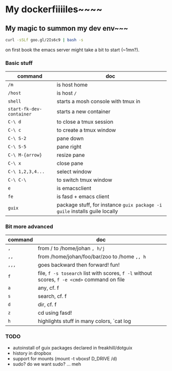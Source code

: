 # My dockerfiiiiles~~~~

## My magic to summon my dev env~~~

```bash
curl -sSLf goo.gl/2Is6c9 | bash -s
```

on first book the emacs server might take a bit to start (~1mn?).

### Basic stuff

| command | doc |
|---------|-----|
|`/m` | is host home |
|`/host` | is host `/` |
|`shell` | starts a mosh console with tmux in |
|`start-fk-dev-container` | starts a new container |
|`C-\ d` | to close a tmux session |
|`C-\ c` | to create a tmux window |
|`C-\ S-2` | pane down |
|`C-\ S-5` | pane right |
|`C-\ M-{arrow}` | resize pane |
|`C-\ x` | close pane |
|`C-\ 1,2,3,4...` | select window |
|`C-\ C-\` | to switch tmux window |
|`e` | is emacsclient |
|`fe` | is fasd + emacs client |
|`guix`| package stuff, for instance `guix package -i guile` installs guile locally|

### Bit more advanced

| command | doc |
|---------|-----|
|`,` | from / to /home/johan `, h/j` |
|`,,` | from /home/johan/foo/bar/zoo to /home `,, h` |
|`,,,` | goes backward then forward! fun! |
|`f` | file, `f -s tosearch` list with scores, `f -l` without scores, `f -e <cmd>` command on file |
|`a` | any, cf. f |
|`s` | search, cf. f |
|`d` | dir, cf. f |
|`z` | cd using fasd! |
|`h` | highlights stuff in many colors, `cat log | h this and that` |

### TODO

- autoinstall of guix packages declared in freakhill/dotguix
- history in dropbox
- support for mounts (mount -t vboxsf D_DRIVE /d)
- sudo? do we want sudo? ... meh
